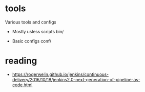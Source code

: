 tools
=====

Various tools and configs
* Mostly usless scripts 
  bin/

* Basic configs
 conf/

reading
=====
* https://rogerwelin.github.io/jenkins/continuous-delivery/2016/10/18/jenkins2.0-next-generation-of-pipeline-as-code.html
